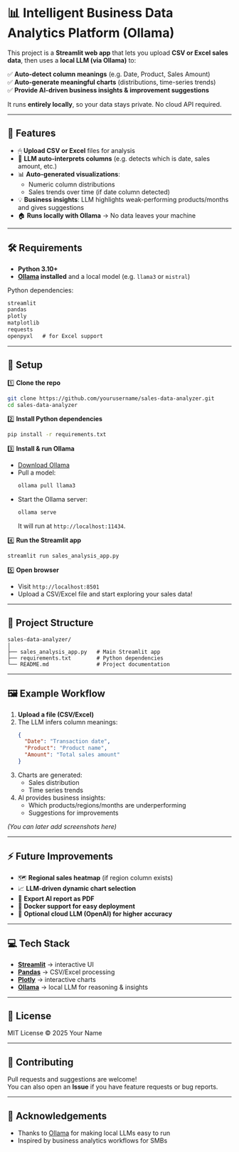 # 📊 Intelligent Business Data Analytics Platform (Ollama)

This project is a **Streamlit web app** that lets you upload **CSV or Excel sales data**, then uses a **local LLM (via Ollama)** to:

✅ **Auto-detect column meanings** (e.g. Date, Product, Sales Amount)  
✅ **Auto-generate meaningful charts** (distributions, time-series trends)  
✅ **Provide AI-driven business insights & improvement suggestions**  

It runs **entirely locally**, so your data stays private. No cloud API required.

---

## 🚀 Features

- 🖱 **Upload CSV or Excel** files for analysis  
- 🧠 **LLM auto-interprets columns** (e.g. detects which is date, sales amount, etc.)  
- 📊 **Auto-generated visualizations**:
  - Numeric column distributions
  - Sales trends over time (if date column detected)
- 💡 **Business insights**: LLM highlights weak-performing products/months and gives suggestions  
- 🏠 **Runs locally with Ollama** → No data leaves your machine  

---

## 🛠 Requirements

- **Python 3.10+**
- **[Ollama](https://ollama.com/) installed** and a local model (e.g. `llama3` or `mistral`)

Python dependencies:
```txt
streamlit
pandas
plotly
matplotlib
requests
openpyxl   # for Excel support
```

---

## 🔧 Setup

1️⃣ **Clone the repo**
```bash
git clone https://github.com/yourusername/sales-data-analyzer.git
cd sales-data-analyzer
```

2️⃣ **Install Python dependencies**
```bash
pip install -r requirements.txt
```

3️⃣ **Install & run Ollama**
- [Download Ollama](https://ollama.com/download)
- Pull a model:
  ```bash
  ollama pull llama3
  ```
- Start the Ollama server:
  ```bash
  ollama serve
  ```
  It will run at `http://localhost:11434`.

4️⃣ **Run the Streamlit app**
```bash
streamlit run sales_analysis_app.py
```

5️⃣ **Open browser**
- Visit `http://localhost:8501`
- Upload a CSV/Excel file and start exploring your sales data!

---

## 📂 Project Structure

```
sales-data-analyzer/
│
├── sales_analysis_app.py   # Main Streamlit app
├── requirements.txt        # Python dependencies
└── README.md               # Project documentation
```

---

## 🖼 Example Workflow

1. **Upload a file (CSV/Excel)**  
2. The LLM infers column meanings:  
   ```json
   {
     "Date": "Transaction date",
     "Product": "Product name",
     "Amount": "Total sales amount"
   }
   ```
3. Charts are generated:
   - Sales distribution
   - Time series trends
4. AI provides business insights:
   - Which products/regions/months are underperforming
   - Suggestions for improvements

*(You can later add screenshots here)*

---

## ⚡ Future Improvements

- 🗺 **Regional sales heatmap** (if region column exists)  
- 📈 **LLM-driven dynamic chart selection**  
- 📄 **Export AI report as PDF**  
- 🐳 **Docker support for easy deployment**  
- 🔗 **Optional cloud LLM (OpenAI) for higher accuracy**

---

## 💻 Tech Stack

- **[Streamlit](https://streamlit.io/)** → interactive UI  
- **[Pandas](https://pandas.pydata.org/)** → CSV/Excel processing  
- **[Plotly](https://plotly.com/python/)** → interactive charts  
- **[Ollama](https://ollama.com/)** → local LLM for reasoning & insights  

---

## 📝 License

MIT License © 2025 Your Name

---

## 🤝 Contributing

Pull requests and suggestions are welcome!  
You can also open an **Issue** if you have feature requests or bug reports.

---

## 🙌 Acknowledgements

- Thanks to [Ollama](https://ollama.com/) for making local LLMs easy to run  
- Inspired by business analytics workflows for SMBs
